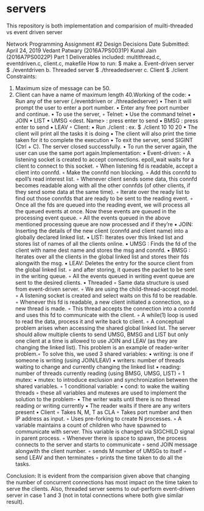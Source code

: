 # servers
This repository is both implementation and comparision of muilti-threaded vs event driven server

Network Programming
Assignment #2
Design Decisions
Date Submitted:
April 24, 2019
Vedant Patwary (2016A7PS0031P)
Kunal Jain (2016A7PS0022P)
Part 1
Deliverables included: multithread.c, eventdriven.c, client.c, makefile
How to run:
$ make
a. Event-driven server
$ ./eventdriven
b. Threaded server
$ ./threadedserver
c. Client
$ ./client <N> <M> <T>
Constraints:
1. Maximum size of message can be 50.
2. Client can have a name of maximum length 40.Working of the code:
• Run any of the server (./eventdriven or ./threadedserver)
• Then it will prompt the user to enter a port number.
• Enter any free port number and continue.
• To use the server,
◦ Telnet:
▪ Use the command telnet <ip> <port>
▪ JOIN <name>
▪ LIST
▪ UMSG <dest. Name> <msg>
: press enter to send
▪ BMSG <msg>
: press enter to send
▪ LEAV
◦ Client:
▪ Run ./client <N> <M> <T>
: ex. $ ./client 10 10 20
▪ The client will print all the tasks it is doing
▪ The client will also print the time taken for it to complete the
execution
• To exit the server, send SIGINT (Ctrl + C). The server closed
successfully.
• To run the server again, the user can use the same port again.Implementation:
• Event-driven:
◦ A listening socket is created to accept connections. epoll_wait waits for a
client to connect to this socket.
◦ When listening fd is readable, accept a client into connfd.
◦ Make the connfd non blocking.
◦ Add this connfd to epoll’s read interest list.
◦ Whenever client sends some data, this connfd becomes readable along with
all the other connfds (of other clients, if they send some data at the same
time).
◦ Iterate over the ready list to find out those connfds that are ready to be sent
to the reading event.
◦ Once all the fds are queued into the reading event, we will process all the
queued events at once. Now these events are queued in the processing event
queue.
◦ All the events queued in the above mentioned processing queue are now
processed and if they’re
▪ JOIN: Inserting the details of the new client (connfd and client name)
into a globally declared linked list.
▪ LIST: Iterates over this linked list and stores list of names of all the
clients online.
▪ UMSG <dest name> <msg> : Finds the fd of the client with name dest
name and stores the msg and connfd.
▪ BMSG <msg> : Iterates over all the clients in the global linked list and
stores their fds alongwith the msg.
▪ LEAV: Deletes the entry for the source client from the global linked list.
◦ and after storing, it queues the packet to be sent in the writing queue.
◦ All the events queued in writing event queue are sent to the desired clients.
• Threaded
◦ Same data structure is used from event-driven server.
◦ We are using the child-thread-accept model.
◦ A listening socket is created and select waits on this fd to be readable.
◦ Whenever this fd is readable, a new client initiated a connection, so a new
thread is made.
◦ This thread accepts the connection into a connfd and uses this fd to
communicate with the client.
◦ A while(1) loop is used to read the data, process it and write back to client.
◦ A conceptual problem arises when accessing the shared global linked list.
The server should allow multiple clients to send UMSG, BMSG and LIST
but only one client at a time is allowed to use JOIN and LEAV (as they are
changing the linked list). This problem is an example of reader-writer
problem.◦ To solve this, we used 3 shared variables:
▪ writing: is one if someone is writing (using JOIN/LEAV)
▪ writers: number of threads waiting to change and currently changing the
linked list
▪ reading: number of threads currently reading (using BMSG, UMSG,
LIST)
◦ 1 mutex:
▪ mutex: to introduce exclusion and synchronization between the shared
variables.
◦ 1 conditional variable:
▪ cond: to wake the waiting threads
◦ these all variables and mutexes are used to implement the solution to the
problem-
▪ The writer waits until there is no thread reading or writing currently
▪ The reader waits if there are any writers present
• Client
◦ Takes N, M, T as CLA
◦ Takes port number and then IP address as input.
◦ Uses pre-forking to create N processes.
◦ A variable maintains a count of children who have spawned to
communicate with server. This variable is changed via SIGCHILD signal in
parent process.
◦ Whenever there is space to spawn, the process connects to the server and
starts to communicate
◦ send JOIN message alongwith the client number.
◦ sends M number of UMSGs to itself
◦ send LEAV and then terminates
◦ prints the time taken to do all the tasks.
  
Conclusion:
It is evident from the comparision given above that changing the number of
concurrent connections has most impact on the time taken to serve the clients.
Also, threaded server seems to out-perform event-driven server in case 1 and 3
(not in total connections where both give similar result).
